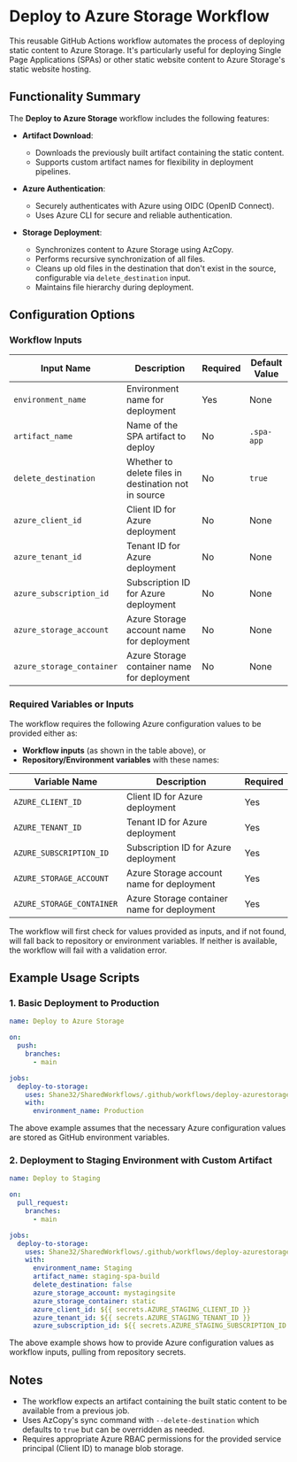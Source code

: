 # Deploy to Azure Storage Workflow

This reusable GitHub Actions workflow automates the process of deploying static content to Azure Storage. It's particularly useful for deploying Single Page Applications (SPAs) or other static website content to Azure Storage's static website hosting.

## Functionality Summary

The **Deploy to Azure Storage** workflow includes the following features:

- **Artifact Download**:
  - Downloads the previously built artifact containing the static content.
  - Supports custom artifact names for flexibility in deployment pipelines.

- **Azure Authentication**:
  - Securely authenticates with Azure using OIDC (OpenID Connect).
  - Uses Azure CLI for secure and reliable authentication.

- **Storage Deployment**:
  - Synchronizes content to Azure Storage using AzCopy.
  - Performs recursive synchronization of all files.
  - Cleans up old files in the destination that don't exist in the source, configurable via `delete_destination` input.
  - Maintains file hierarchy during deployment.

## Configuration Options

### Workflow Inputs

| **Input Name**            | **Description**                                       | **Required** | **Default Value** |
|---------------------------|-------------------------------------------------------|--------------|-------------------|
| `environment_name`        | Environment name for deployment                       | Yes          | None              |
| `artifact_name`           | Name of the SPA artifact to deploy                    | No           | `.spa-app`        |
| `delete_destination`      | Whether to delete files in destination not in source  | No           | `true`            |
| `azure_client_id`         | Client ID for Azure deployment                        | No           | None              |
| `azure_tenant_id`         | Tenant ID for Azure deployment                        | No           | None              |
| `azure_subscription_id`   | Subscription ID for Azure deployment                  | No           | None              |
| `azure_storage_account`   | Azure Storage account name for deployment             | No           | None              |
| `azure_storage_container` | Azure Storage container name for deployment           | No           | None              |

### Required Variables or Inputs

The workflow requires the following Azure configuration values to be provided either as:

- **Workflow inputs** (as shown in the table above), or
- **Repository/Environment variables** with these names:

| **Variable Name**         | **Description**                             | **Required** |
|---------------------------|---------------------------------------------|--------------|
| `AZURE_CLIENT_ID`         | Client ID for Azure deployment              | Yes          |
| `AZURE_TENANT_ID`         | Tenant ID for Azure deployment              | Yes          |
| `AZURE_SUBSCRIPTION_ID`   | Subscription ID for Azure deployment        | Yes          |
| `AZURE_STORAGE_ACCOUNT`   | Azure Storage account name for deployment   | Yes          |
| `AZURE_STORAGE_CONTAINER` | Azure Storage container name for deployment | Yes          |

The workflow will first check for values provided as inputs, and if not found, will fall back to repository or environment variables. If neither is available, the workflow will fail with a validation error.

## Example Usage Scripts

### 1. Basic Deployment to Production

```yaml
name: Deploy to Azure Storage

on:
  push:
    branches:
      - main

jobs:
  deploy-to-storage:
    uses: Shane32/SharedWorkflows/.github/workflows/deploy-azurestorage.yml@v2
    with:
      environment_name: Production
```

The above example assumes that the necessary Azure configuration values are stored as GitHub environment variables.

### 2. Deployment to Staging Environment with Custom Artifact

```yaml
name: Deploy to Staging

on:
  pull_request:
    branches:
      - main

jobs:
  deploy-to-storage:
    uses: Shane32/SharedWorkflows/.github/workflows/deploy-azurestorage.yml@v2
    with:
      environment_name: Staging
      artifact_name: staging-spa-build
      delete_destination: false
      azure_storage_account: mystagingsite
      azure_storage_container: static
      azure_client_id: ${{ secrets.AZURE_STAGING_CLIENT_ID }}
      azure_tenant_id: ${{ secrets.AZURE_STAGING_TENANT_ID }}
      azure_subscription_id: ${{ secrets.AZURE_STAGING_SUBSCRIPTION_ID }}
```

The above example shows how to provide Azure configuration values as workflow inputs, pulling from repository secrets.

## Notes

- The workflow expects an artifact containing the built static content to be available from a previous job.
- Uses AzCopy's sync command with `--delete-destination` which defaults to `true` but can be overridden as needed.
- Requires appropriate Azure RBAC permissions for the provided service principal (Client ID) to manage blob storage.
